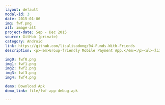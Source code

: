 ```yaml
---
layout: default
modal-id: 3
date: 2015-01-06
img: fwf.png
alt: image-alt
project-date: Sep - Dec 2015
source: GitHub (private)
category: Android
link: https://github.com/lisalisadong/04-Funds-With-Friends
description: <p><em>Group-friendly Mobile Payment App.</em></p><ul><li>Users can add/delete/edit friend groups, and pay/charge group members.</li><li>Integrated with <a href="https://developer.venmo.com/" target="_blank">Venmo API</a> to import friends and process payments.</li><li>Used <a href="https://www.mysql.com/" target="_blank">MySQL</a> and <a href="https://nodejs.org/en/" target="_blank">Node.js</a> as backend for storing and synchronizing groups and transactions between different users.</li><li>Worked with project manager to build user stories, detect code smells, refactor code, fix bugs, and implement new features.</li></ul>

img0: fwf0.png
img1: fwf1.png
img2: fwf2.png
img3: fwf3.png
img4: fwf4.png

demo: Download Apk
demo_link: file/fwf-app-debug.apk

---
```

